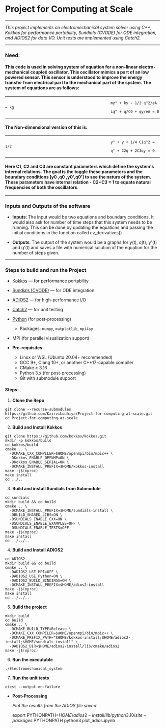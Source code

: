 # Project for Computing at Scale

---  

*This project implements an electromechanical system solver using C++, Kokkos for performance portability, Sundials (CVODE) for ODE integration, and ADIOS2 for data I/O. Unit tests are implemented using Catch2.*

---

### Need: 
#### This code is used in solving system of equation for a non-linear electro-mechanical coupled oscillator. This oscillator mimics a part of an low powered sensor. This sensor is understood to improve the energy transfer from electrical part to the mechanical part of the system. The system of equations are as follows:
---
                                                    my" + ky - 1/2 q^2/eA = kg
                                                    Lq" + q/C0 + qy/eA = 0
---
#### The Non-dimensional version of this is:
---
                                                    y" + y + 1/4 C1q^2 = 1/2
                                                    q" + C2q + 2C3qy = 0
---                                                    
#### Here C1, C2 and C3 are constant parameters which define the system's internal relations. The goal is the toggle these parameters and the boundary conditions [y0 ,q0 ,y0',q0'] to see the nature of the system. These parameters have internal relation - C2+C3 = 1 to equate natural frequencies of both the oscillators. 

---

### Inputs and Outputs of the software

- **Inputs**: The input would be two equations and boundary conditions. It would also ask for number of time steps that this system needs to be running.
  This can be done by updating the equations and passing the initial conditions in the function called cv_derivatives() 

- **Outputs**: The output of the system would be a graphs for y(t), q(t), y'(t) and q'(t) and saves a file with numerical solution of the equation for the number of steps given.

---

### Steps to build and run the Project

- [Kokkos](https://github.com/kokkos/kokkos) — for performance portability
- [Sundials (CVODE)](https://computing.llnl.gov/projects/sundials) — for ODE integration
- [ADIOS2](https://adios2.readthedocs.io/) — for high-performance I/O
- [Catch2](https://github.com/catchorg/Catch2) — for unit testing
- [Python](https://www.python.org/) (for post-processing)
  - Packages: `numpy`, `matplotlib`, `mpi4py`
- MPI (for parallel visualization support)


- **Pre-requisites**

  - Linux or WSL (Ubuntu 20.04+ recommended)
  - GCC 9+, Clang 10+, or another C++17-capable compiler
  - CMake ≥ 3.16
  - Python 3.x (for post-processing)
  - Git with submodule support

#### Steps:
  1.  **Clone the Repo**

    git clone --recurse-submodules https://github.com/KairviLodhiya/Project-for-computing-at-scale.git
    cd Project-for-computing-at-scale


  2.  **Build and Install Kokkos**

    git clone https://github.com/kokkos/kokkos.git
    mkdir -p kokkos/build
    cd kokkos/build
    cmake .. \
      -DCMAKE_CXX_COMPILER=$HOME/openmpi/bin/mpic++ \
      -DKokkos_ENABLE_OPENMP=ON \
      -DKokkos_ENABLE_SERIAL=ON \
      -DCMAKE_INSTALL_PREFIX=$HOME/kokkos-install
    make -j$(nproc)
    make install
    cd ../..


  3.  **Build and install Sundials from Submodule**

    cd sundials
    mkdir build && cd build
    cmake .. \
      -DCMAKE_INSTALL_PREFIX=$HOME/sundials-install \
      -DBUILD_SHARED_LIBS=ON \
      -DSUNDIALS_ENABLE_CXX=ON \
      -DSUNDIALS_ENABLE_EXAMPLES=OFF \
      -DSUNDIALS_ENABLE_TESTS=OFF
    make -j$(nproc)
    make install
    cd ../../..


  4.  **Build and Install ADIOS2**

    cd ADIOS2
    mkdir build && cd build
    cmake .. \
      -DADIOS2_USE_MPI=OFF \
      -DADIOS2_USE_Python=ON \
      -DADIOS2_BUILD_BINDINGS=ON \
      -DCMAKE_INSTALL_PREFIX=$HOME/adios2-install
    make -j$(nproc)
    make install
    cd ../../..

  5.  **Build the project**

    mkdir build
    cd build
    cmake .. \
      -DCMAKE_BUILD_TYPE=Release \
      -DCMAKE_CXX_COMPILER=$HOME/openmpi/bin/mpic++ \
      -DCMAKE_PREFIX_PATH="$HOME/kokkos-install;$HOME/adios2-install;$HOME/sundials-install" \
      -DADIOS2_DIR=$HOME/adios2-install/lib/cmake/adios2
    make -j$(nproc)

  
  6.  **Run the executable**

    ./Electromechanical_system

  7.  **Run the unit tests**

    ctest --output-on-failure

- **Post-Processing** 

    *Plot the results from the ADIOS file saved.*
     
    export PYTHONPATH=$HOME/adios2-install/lib/python3.10/site-packages:$PYTHONPATH
    python3 plot_adios.ipynb



